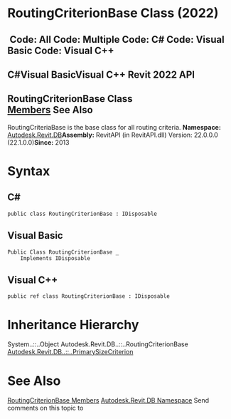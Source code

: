 # RoutingCriterionBase Class (2022)

﻿
 Code: All Code: Multiple Code: C# Code: Visual Basic Code: Visual C++   
---  
C#Visual BasicVisual C++
Revit 2022 API  
---  
RoutingCriterionBase Class  
[Members](21b201e5-4bd6-e689-fc92-7bf0249a70d2.md "RoutingCriterionBase Members") See Also  
---  
RoutingCriteriaBase is the base class for all routing criteria. 
**Namespace:** [Autodesk.Revit.DB](87546ba7-461b-c646-cbb1-2cb8f5bff8b2.md "Autodesk.Revit.DB Namespace")**Assembly:** RevitAPI (in RevitAPI.dll) Version: 22.0.0.0 (22.1.0.0)**Since:** 2013 
# Syntax
C#  
---  
```text
public class RoutingCriterionBase : IDisposable
```
  
Visual Basic  
---  
```text
Public Class RoutingCriterionBase _
	Implements IDisposable
```
  
Visual C++  
---  
```text
public ref class RoutingCriterionBase : IDisposable
```
  
# Inheritance Hierarchy
System..::..Object Autodesk.Revit.DB..::..RoutingCriterionBase [Autodesk.Revit.DB..::..PrimarySizeCriterion](995cd666-6b07-2c7d-9052-6a36be3f7ed8.md "PrimarySizeCriterion Class")
# See Also
[RoutingCriterionBase Members](21b201e5-4bd6-e689-fc92-7bf0249a70d2.md "RoutingCriterionBase Members")
[Autodesk.Revit.DB Namespace](87546ba7-461b-c646-cbb1-2cb8f5bff8b2.md "Autodesk.Revit.DB Namespace")
Send comments on this topic to 